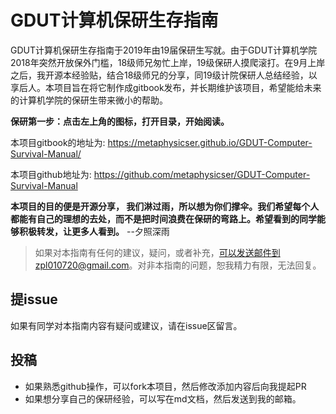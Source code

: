 # GDUT计算机保研生存指南

 GDUT计算机保研生存指南于2019年由19届保研生写就。由于GDUT计算机学院2018年突然开放保外门槛，18级师兄匆忙上岸，19级保研人摸爬滚打。在9月上岸之后，我开源本经验贴，结合18级师兄的分享，同19级计院保研人总结经验，以享后人。本项目旨在将它制作成gitbook发布，并长期维护该项目，希望能给未来的计算机学院的保研生带来微小的帮助。

**保研第一步：点击左上角的图标，打开目录，开始阅读。**

本项目gitbook的地址为:  https://metaphysicser.github.io/GDUT-Computer-Survival-Manual/

本项目github地址为: https://github.com/metaphysicser/GDUT-Computer-Survival-Manual

**本项目的目的便是开源分享， 我们淋过雨，所以想为你们撑伞。我们希望每个人都能有自己的理想的去处，而不是把时间浪费在保研的弯路上。希望看到的同学能够积极转发，让更多人看到。**					--夕照深雨



> 如果对本指南有任何的建议，疑问，或者补充，可以发送邮件到zpl010720@gmail.com。对非本指南的问题，恕我精力有限，无法回复。
>

##                                                                                                                                                                                                  提issue

如果有同学对本指南内容有疑问或建议，请在issue区留言。

## 投稿

- 如果熟悉github操作，可以fork本项目，然后修改添加内容后向我提起PR
- 如果想分享自己的保研经验，可以写在md文档，然后发送到我的邮箱。